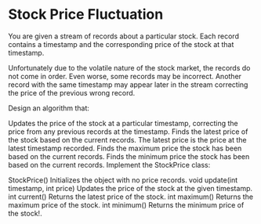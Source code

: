 # Stock Price Fluctuation


You are given a stream of records about a particular stock. Each record contains a timestamp and the corresponding price of the stock at that timestamp.

Unfortunately due to the volatile nature of the stock market, the records do not come in order. Even worse, some records may be incorrect. Another record with the same timestamp may appear later in the stream correcting the price of the previous wrong record.

Design an algorithm that:

Updates the price of the stock at a particular timestamp, correcting the price from any previous records at the timestamp.
Finds the latest price of the stock based on the current records. The latest price is the price at the latest timestamp recorded.
Finds the maximum price the stock has been based on the current records.
Finds the minimum price the stock has been based on the current records.
Implement the StockPrice class:

StockPrice() Initializes the object with no price records.
void update(int timestamp, int price) Updates the price of the stock at the given timestamp.
int current() Returns the latest price of the stock.
int maximum() Returns the maximum price of the stock.
int minimum() Returns the minimum price of the stock!.
